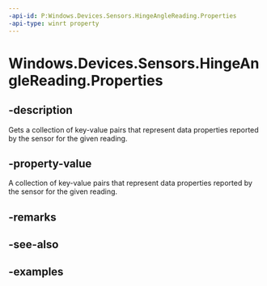 ```yaml
---
-api-id: P:Windows.Devices.Sensors.HingeAngleReading.Properties
-api-type: winrt property
---
```


<!-- Property syntax.
public IMapView<string, object> Properties { get; }
-->

# Windows.Devices.Sensors.HingeAngleReading.Properties

## -description

Gets a collection of key-value pairs that represent data properties reported by the sensor for the given reading.

## -property-value

A collection of key-value pairs that represent data properties reported by the sensor for the given reading.

## -remarks

## -see-also

## -examples
